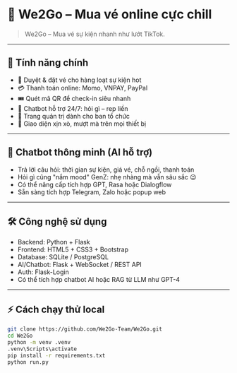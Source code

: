 # 🎫 We2Go – Mua vé online cực chill

> We2Go – Mua vé sự kiện nhanh như lướt TikTok.  

---

## 🌟 Tính năng chính

- 📅 Duyệt & đặt vé cho hàng loạt sự kiện hot
- 💳 Thanh toán online: Momo, VNPAY, PayPal
- 🎟️ Quét mã QR để check-in siêu nhanh
- 🧠 Chatbot hỗ trợ 24/7: hỏi gì – rep liền
- 🧾 Trang quản trị dành cho ban tổ chức
- 📱 Giao diện xịn xò, mượt mà trên mọi thiết bị

---

## 🤖 Chatbot thông minh (AI hỗ trợ)

- Trả lời câu hỏi: thời gian sự kiện, giá vé, chỗ ngồi, thanh toán
- Hỏi gì cũng "nắm mood" GenZ: nhẹ nhàng mà vẫn sâu sắc 😉
- Có thể nâng cấp tích hợp GPT, Rasa hoặc Dialogflow
- Sẵn sàng tích hợp Telegram, Zalo hoặc popup web

---

## 🛠 Công nghệ sử dụng

- Backend: Python + Flask
- Frontend: HTML5 + CSS3 + Bootstrap
- Database: SQLite / PostgreSQL
- AI/Chatbot: Flask + WebSocket / REST API
- Auth: Flask-Login
- Có thể tích hợp chatbot AI hoặc RAG từ LLM như GPT-4

---

## ⚡ Cách chạy thử local

```bash
git clone https://github.com/We2Go-Team/We2Go.git
cd We2Go
python -m venv .venv
.venv\Scripts\activate
pip install -r requirements.txt
python run.py
